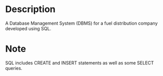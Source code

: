 # Description
A Database Management System (DBMS) for a fuel distribution company developed using SQL.

# Note
SQL includes CREATE and INSERT statements as well as some SELECT queries.
